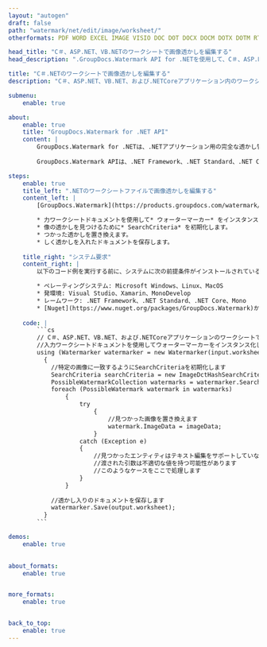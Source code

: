 ```yaml
---
layout: "autogen"
draft: false
path: "watermark/net/edit/image/worksheet/"
otherformats: PDF WORD EXCEL IMAGE VISIO DOC DOT DOCX DOCM DOTX DOTM RTF TXT XLSX XLSM XLTM XLT XLTX XLS XLSB XLAM SXC PPTX PPTM PPSX PPSM POTM POT POTX PPT PPS ODT BMP GIF JPEG JP2 PNG TIFF WEBP VSD VDX VSDX VSTX VSX VSSX VSDM VSSM VSTM VTX VDW VSS VST

head_title: "C＃、ASP.NET、VB.NETのワークシートで画像透かしを編集する"
head_description: ".GroupDocs.Watermark API for .NETを使用して、C＃、ASP.NET、VB.NET、および.NETCoreアプリケーションのWORKSHEETファイルで見つかった画像透かしを編集するためのNETライブラリ."

title: "C＃.NETのワークシートで画像透かしを編集する"
description: "C＃、ASP.NET、VB.NET、および.NETCoreアプリケーション内のワークシートドキュメントで見つかった画像の透かしを検索して変更します。ドキュメントにBMP、PNG、GIF、JPEG画像の透かしを追加します。また、必要に応じて、透かしのサイズ、フォントタイプ、回転角度、およびドキュメントページ上の透かしの位置を管理します。"

submenu:
    enable: true

about:
    enable: true
    title: "GroupDocs.Watermark for .NET API"
    content: |
        GroupDocs.Watermark for .NETは、.NETアプリケーション用の完全な透かし管理ソリューションです。開発者は、次のような透かし操作操作をすばやく実行できます。すべての一般的なファイル形式のドキュメント内から、さまざまな種類の透かしを追加、編集、検索、および削除します。 PDF、Microsoft Word、Excel、PowerPoint、Visio、Eメール、画像形式など、さまざまなドキュメントのテキストと画像の透かしの操作をサポートしています。
        
        GroupDocs.Watermark APIは、.NET Framework、.NET Standard、.NET Core、Mono、Xamarinを含むすべての主要なオペレーティングシステムとプラットフォームで十分にサポートされています。

steps:
    enable: true
    title_left: ".NETのワークシートファイルで画像透かしを編集する"
    content_left: |
        [GroupDocs.Watermark](https://products.groupdocs.com/watermark/net/）を使用すると、.NET開発者は、いくつかの簡単な手順を実装することで、アプリケーションの画像（BMP、PNG、GIF、またはJPEG)透かしを簡単に編集できます。 。

        * 力ワークシートドキュメントを使用して* ウォーターマーカー* をインスタンス化します。
        * 像の透かしを見つけるために* SearchCriteria* を初期化します。
        * つかった透かしを置き換えます。
        * しく透かしを入れたドキュメントを保存します。
        
    title_right: "システム要求"
    content_right: |
        以下のコード例を実行する前に、システムに次の前提条件がインストールされていることを確認してください。

        * ペレーティングシステム: Microsoft Windows、Linux、MacOS
        * 発環境: Visual Studio、Xamarin、MonoDevelop
        * レームワーク: .NET Framework、.NET Standard、.NET Core、Mono
        * [Nuget](https://www.nuget.org/packages/GroupDocs.Watermark)から最新バージョンのGroupDocs.Watermarkfor.NETをダウンロードします。
        
    code: |
        ```cs
        // C＃、ASP.NET、VB.NET、および.NETCoreアプリケーションのワークシートで画像の透かしを検索して置換します
        //入力ワークシートドキュメントを使用してウォーターマーカーをインスタンス化します
        using (Watermarker watermarker = new Watermarker(input.worksheet))
          {
            //特定の画像に一致するようにSearchCriteriaを初期化します
            SearchCriteria searchCriteria = new ImageDctHashSearchCriteria(logo.png);
            PossibleWatermarkCollection watermarks = watermarker.Search(searchCriteria);
            foreach (PossibleWatermark watermark in watermarks)
                {
                    try
                        {
                            //見つかった画像を置き換えます
                            watermark.ImageData = imageData;
                        }
                    catch (Exception e)
                    {
                        //見つかったエンティティはテキスト編集をサポートしていない可能性があります
                        //渡された引数は不適切な値を持つ可能性があります
                        //このようなケースをここで処理します
                    }
                }
            
            //透かし入りのドキュメントを保存します
            watermarker.Save(output.worksheet);
          }
        ```        

demos:
    enable: true
        

about_formats:
    enable: true


more_formats:
    enable: true


back_to_top:
    enable: true
---
```

